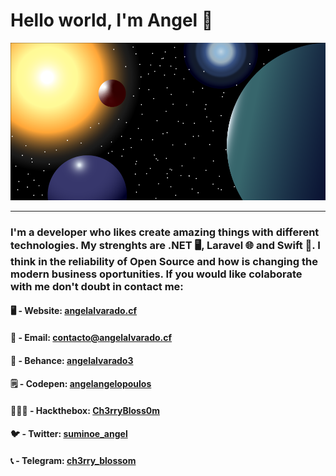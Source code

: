 # Hello world, I'm Angel 🚀

<img src="img.png">
<hr>

### I'm a developer who likes create amazing things with different technologies. My strenghts are .NET 🖥, Laravel 🌐 and Swift 📱. I think in the reliability of Open Source and how is changing the modern business oportunities. If you would like colaborate with me don't doubt in contact me:

 #### 🖥 - Website: <a href="https://angelalvarado.cf">angelalvarado.cf</a>
 #### 📧 - Email: <a href="mailto:contacto@angelalvarado.cf">contacto@angelalvarado.cf</a>
 #### 📁 - Behance: <a href="https://www.behance.net/angelalvarado3">angelalvarado3</a>
 #### 🗒 - Codepen: <a href="https://codepen.io/angelangelopoulos">angelangelopoulos</a>
 #### 👨🏻‍💻 - Hackthebox: <a href="https://www.hackthebox.eu/home/users/profile/353933">Ch3rryBloss0m</a>
 #### 🐦 - Twitter: <a href="https://twitter.com/suminoe_angel">suminoe_angel</a>
 #### 📞 - Telegram: <a href="https://t.me/ch3rry_blossom">ch3rry_blossom</a>

<!--
**AngelAngelopoulos/AngelAngelopoulos** is a ✨ _special_ ✨ repository because its `README.md` (this file) appears on your GitHub profile.

Here are some ideas to get you started:

- 🔭 I’m currently working on ...
- 🌱 I’m currently learning ...
- 👯 I’m looking to collaborate on ...
- 🤔 I’m looking for help with ...
- 💬 Ask me about ...
- 📫 How to reach me: ...
- 😄 Pronouns: ...
- ⚡ Fun fact: ...
-->
